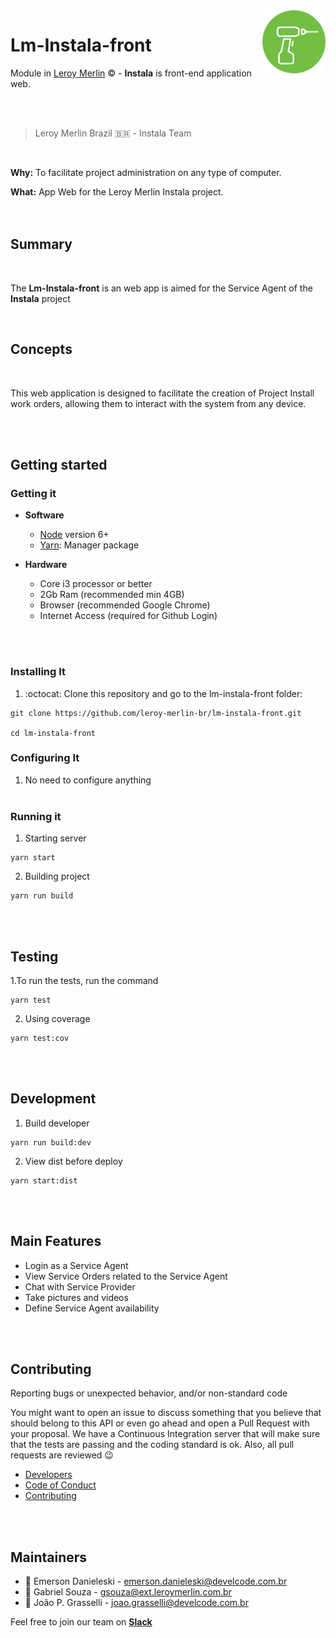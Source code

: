 
<img align="right" width="20%" src="https://github.com/elton-develcode/images/blob/master/logos/logo_instala_146x146.png">

# Lm-Instala-front

Module in [Leroy Merlin](https://www.leroymerlin.com.br/) :copyright: - **Instala** is front-end application web.

</br></br>

> Leroy Merlin Brazil  🇧🇷 - Instala Team

</br>

**Why:** To facilitate project administration on any type of computer.

**What:** App Web for the Leroy Merlin Instala project.
</br></br></br>

## Summary
</br>

The **Lm-Instala-front** is an web app is aimed for the Service Agent of the **Instala** project

</br>

## Concepts

</br>

This web application is designed to facilitate the creation of Project Install work orders, allowing them to interact with the system from any device.

</br></br>

## Getting started

### Getting it

* **Software**
  
  * [Node](https://nodejs.org/en) version 6+
  * [Yarn](https://yarnpkg.com/lang/en/): Manager package
  

* **Hardware**
  * Core i3 processor or better
  * 2Gb Ram (recommended min 4GB)
  * Browser (recommended Google Chrome)
  * Internet Access (required for Github Login)

 </br></br>

### Installing It

1. :octocat: Clone this repository and go to the lm-instala-front folder:
 

```
git clone https://github.com/leroy-merlin-br/lm-instala-front.git

cd lm-instala-front
```


### Configuring It
1. No need to configure anything
</br></br>

### Running it

1. Starting server
```
yarn start
```
 2. Building project 
```
yarn run build
```
 
</br></br>

## Testing

1.To run the tests, run the command

```
yarn test
```

2. Using coverage

```
yarn test:cov
```
</br></br>

## Development

1. Build developer
```
yarn run build:dev
```

2. View dist before deploy
```
yarn start:dist
```
</br></br>

## Main Features

- Login as a Service Agent
- View Service Orders related to the Service Agent
- Chat with Service Provider
- Take pictures and videos
- Define Service Agent availability

</br></br>

## Contributing

Reporting bugs or unexpected behavior, and/or non-standard code

You might want to open an issue to discuss something that you believe that should belong to this API or even go ahead and open a Pull Request with your proposal. We have a Continuous Integration server that will make sure that the tests are passing and the coding standard is ok. Also, all pull requests are reviewed :wink:

 * [Developers](https://github.com/adeo/lm-instala-android/blob/developer/DEVELOPERS.md)
 * [Code of Conduct](https://github.com/adeo/lm-instala-android/blob/developer/CODE_OF_CONDUCT.md)
 * [Contributing](https://github.com/leroy-merlin-br/lm-instala-android/blob/developer/CONTRIBUTING.md)


 </br></br>

 ## Maintainers

  * :email: Emerson Danieleski - emerson.danieleski@develcode.com.br
  * :email: Gabriel Souza - gsouza@ext.leroymerlin.com.br
  * :email: João P. Grasselli - joao.grasselli@develcode.com.br
  
  Feel free to join our team on [**Slack**](https://lminstala.slack.com/signup)

  </br></br></br>


